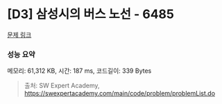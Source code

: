 # [D3] 삼성시의 버스 노선 - 6485 

[문제 링크](https://swexpertacademy.com/main/code/problem/problemDetail.do?contestProbId=AWczm7QaACgDFAWn) 

### 성능 요약

메모리: 61,312 KB, 시간: 187 ms, 코드길이: 339 Bytes



> 출처: SW Expert Academy, https://swexpertacademy.com/main/code/problem/problemList.do